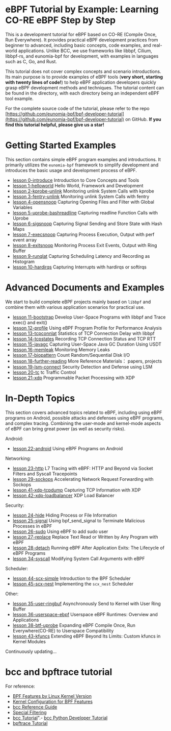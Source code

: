 # eBPF Tutorial by Example: Learning CO-RE eBPF Step by Step

This is a development tutorial for eBPF based on CO-RE (Compile Once, Run Everywhere). It provides practical eBPF development practices from beginner to advanced, including basic concepts, code examples, and real-world applications. Unlike BCC, we use frameworks like libbpf, Cilium, libbpf-rs, and eunomia-bpf for development, with examples in languages such as C, Go, and Rust.

This tutorial does not cover complex concepts and scenario introductions. Its main purpose is to provide examples of eBPF tools (**very short, starting with twenty lines of code!**) to help eBPF application developers quickly grasp eBPF development methods and techniques. The tutorial content can be found in the directory, with each directory being an independent eBPF tool example.

For the complete source code of the tutorial, please refer to the repo [https://github.com/eunomia-bpf/bpf-developer-tutorial](https://github.com/eunomia-bpf/bpf-developer-tutorial) on GitHub. **If you find this tutorial helpful, please give us a star!**

# Getting Started Examples

This section contains simple eBPF program examples and introductions. It primarily utilizes the `eunomia-bpf` framework to simplify development and introduces the basic usage and development process of eBPF.

- [lesson 0-introduce](0-introduce/README.md) Introduction to Core Concepts and Tools
- [lesson 1-helloworld](1-helloworld/README.md) Hello World, Framework and Development
- [lesson 2-kprobe-unlink](2-kprobe-unlink/README.md) Monitoring unlink System Calls with kprobe
- [lesson 3-fentry-unlink](3-fentry-unlink/README.md) Monitoring unlink System Calls with fentry
- [lesson 4-opensnoop](4-opensnoop/README.md) Capturing Opening Files and Filter with Global Variables
- [lesson 5-uprobe-bashreadline](5-uprobe-bashreadline/README.md) Capturing readline Function Calls with Uprobe
- [lesson 6-sigsnoop](6-sigsnoop/README.md) Capturing Signal Sending and Store State with Hash Maps
- [lesson 7-execsnoop](7-execsnoop/README.md) Capturing Process Execution, Output with perf event array
- [lesson 8-exitsnoop](8-exitsnoop/README.md) Monitoring Process Exit Events, Output with Ring Buffer
- [lesson 9-runqlat](9-runqlat/README.md) Capturing Scheduling Latency and Recording as Histogram
- [lesson 10-hardirqs](10-hardirqs/README.md) Capturing Interrupts with hardirqs or softirqs

# Advanced Documents and Examples

We start to build complete eBPF projects mainly based on `libbpf` and combine them with various application scenarios for practical use.

- [lesson 11-bootstrap](11-bootstrap/README.md) Develop User-Space Programs with libbpf and Trace exec() and exit()
- [lesson 12-profile](12-profile/README.md) Using eBPF Program Profile for Performance Analysis
- [lesson 13-tcpconnlat](13-tcpconnlat/README.md) Statistics of TCP Connection Delay with libbpf
- [lesson 14-tcpstates](14-tcpstates/README.md) Recording TCP Connection Status and TCP RTT
- [lesson 15-javagc](15-javagc/README.md) Capturing User-Space Java GC Duration Using USDT
- [lesson 16-memleak](16-memleak/README.md) Monitoring Memory Leaks
- [lesson 17-biopattern](17-biopattern/README.md) Count Random/Sequential Disk I/O
- [lesson 18-further-reading](18-further-reading/README.md) More Reference Materials： papers, projects
- [lesson 19-lsm-connect](19-lsm-connect/README.md) Security Detection and Defense using LSM
- [lesson 20-tc](20-tc/README.md) tc Traffic Control
- [lesson 21-xdp](21-xdp/README.md) Programmable Packet Processing with XDP

# In-Depth Topics

This section covers advanced topics related to eBPF, including using eBPF programs on Android, possible attacks and defenses using eBPF programs, and complex tracing. Combining the user-mode and kernel-mode aspects of eBPF can bring great power (as well as security risks).

Android:

- [lesson 22-android](22-android/README.md) Using eBPF Programs on Android

Networking:

- [lesson 23-http](23-http/README.md) L7 Tracing with eBPF: HTTP and Beyond via Socket Filters and Syscall Tracepoints
- [lesson 29-sockops](29-sockops/README.md) Accelerating Network Request Forwarding with Sockops
- [lesson 41-xdp-tcpdump](41-xdp-tcpdump/README.md) Capturing TCP Information with XDP
- [lesson 42-xdp-loadbalancer](42-xdp-loadbalancer/README.md) XDP Load Balancer

Security:

- [lesson 24-hide](24-hide/README.md) Hiding Process or File Information
- [lesson 25-signal](25-signal/README.md) Using bpf_send_signal to Terminate Malicious Processes in eBPF
- [lesson 26-sudo](26-sudo/README.md) Using eBPF to add sudo user
- [lesson 27-replace](27-replace/README.md) Replace Text Read or Written by Any Program with eBPF
- [lesson 28-detach](28-detach/README.md) Running eBPF After Application Exits: The Lifecycle of eBPF Programs
- [lesson 34-syscall](34-syscall/README.md) Modifying System Call Arguments with eBPF

Scheduler:

- [lesson 44-scx-simple](44-scx-simple/README.md) Introduction to the BPF Scheduler
- [lesson 45-scx-nest](45-scx-nest/README.md) Implementing the `scx_nest` Scheduler

Other:

- [lesson 35-user-ringbuf](35-user-ringbuf/README.md) Asynchronously Send to Kernel with User Ring Buffer
- [lesson 36-userspace-ebpf](36-userspace-ebpf/README.md) Userspace eBPF Runtimes: Overview and Applications
- [lesson 38-btf-uprobe](38-btf-uprobe/README.md) Expanding eBPF Compile Once, Run Everywhere(CO-RE) to Userspace Compatibility
- [lesson 43-kfuncs](43-kfuncs/README.md) Extending eBPF Beyond Its Limits: Custom kfuncs in Kernel Modules

Continuously updating...

# bcc and bpftrace tutorial

For reference:

- [BPF Features by Linux Kernel Version](bcc-documents/kernel-versions.md)
- [Kernel Configuration for BPF Features](bcc-documents/kernel_config.md)
- [bcc Reference Guide](bcc-documents/reference_guide.md)
- [Special Filtering](bcc-documents/special_filtering.md)
- [bcc Tutorial](bcc-documents/tutorial.md)".- [bcc Python Developer Tutorial](bcc-documents/tutorial_bcc_python_developer.md)
- [bpftrace Tutorial](bpftrace-tutorial/README.md)
